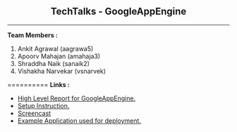 ## <center>TechTalks - GoogleAppEngine</center>
___

**Team Members :**

1. Ankit Agrawal (aagrawa5)
2. Apoorv Mahajan (amahaja3)
3. Shraddha Naik (sanaik2)
4. Vishakha Narvekar (vsnarvek)

==========
**Links :**

- <a href="https://github.com/Shraddha512/TechTalk-GoogleAppEngine/blob/master/HighLevelReport.md">High Level Report for GoogleAppEngine.</a>
- <a href="https://github.com/Shraddha512/TechTalk-GoogleAppEngine/blob/master/Setup.md">Setup Instruction.</a>
- <a href="https://youtu.be/TmrDEcjeVR4">Screencast</a>
- <a href="https://github.com/Shraddha512/TechTalk-GoogleAppEngine/tree/master/guestbook">Example Application used for deployment.</a>
<br>


